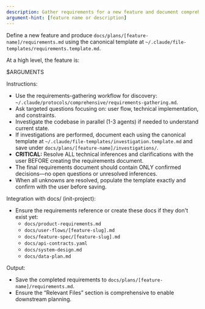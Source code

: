 ```yaml
---
description: Gather requirements for a new feature and document comprehensive specifications
argument-hint: [feature name or description]
---
```


Define a new feature and produce `docs/plans/[feature-name]/requirements.md` using the canonical template at `~/.claude/file-templates/requirements.template.md`.

At a high level, the feature is:

$ARGUMENTS

Instructions:
- Use the requirements-gathering workflow for discovery: `~/.claude/protocols/comprehensive/requirements-gathering.md`.
- Ask targeted questions focusing on: user flow, technical implementation, and constraints.
- Investigate the codebase in parallel (1-3 agents) if needed to understand current state.
- If investigations are performed, document each using the canonical template at `~/.claude/file-templates/investigation.template.md` and save under `docs/plans/[feature-name]/investigations/`.
- **CRITICAL:** Resolve ALL technical inferences and clarifications with the user BEFORE creating the requirements document.
- The final requirements document should contain ONLY confirmed decisions—no open questions or unresolved inferences.
- When all unknowns are resolved, populate the template exactly and confirm with the user before saving.

Integration with docs/ (init-project):
- Ensure the requirements reference or create these docs if they don't exist yet:
  - `docs/product-requirements.md`
  - `docs/user-flows/[feature-slug].md`
  - `docs/feature-spec/[feature-slug].md`
  - `docs/api-contracts.yaml`
  - `docs/system-design.md`
  - `docs/data-plan.md`

Output:
- Save the completed requirements to `docs/plans/[feature-name]/requirements.md`.
- Ensure the “Relevant Files” section is comprehensive to enable downstream planning.
